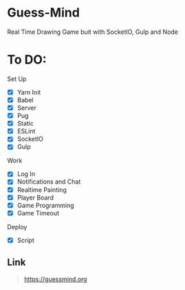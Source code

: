 # Guess-Mind

Real Time Drawing Game buit with SocketIO, Gulp and Node

# To DO:

Set Up

- [x] Yarn Init
- [x] Babel
- [x] Server
- [x] Pug
- [x] Static
- [x] ESLint
- [x] SocketIO
- [x] Gulp

Work

- [x] Log In
- [x] Notifications and Chat
- [x] Realtime Painting
- [x] Player Board
- [x] Game Programming
- [x] Game Timeout

Deploy

- [x] Script

Link
--------------
> https://guessmind.org
